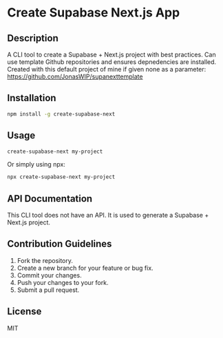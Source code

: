 # Create Supabase Next.js App

## Description

A CLI tool to create a Supabase + Next.js project with best practices.
Can use template Github repositories and ensures depnedencies are installed.
Created with this default project of mine if given none as a parameter:
https://github.com/JonasWIP/supanexttemplate


## Installation

```bash
npm install -g create-supabase-next
```

## Usage

```bash
create-supabase-next my-project
```

Or simply using npx:

```bash
npx create-supabase-next my-project
```

## API Documentation

This CLI tool does not have an API. It is used to generate a Supabase + Next.js project.

## Contribution Guidelines

1.  Fork the repository.
2.  Create a new branch for your feature or bug fix.
3.  Commit your changes.
4.  Push your changes to your fork.
5.  Submit a pull request.

## License

MIT